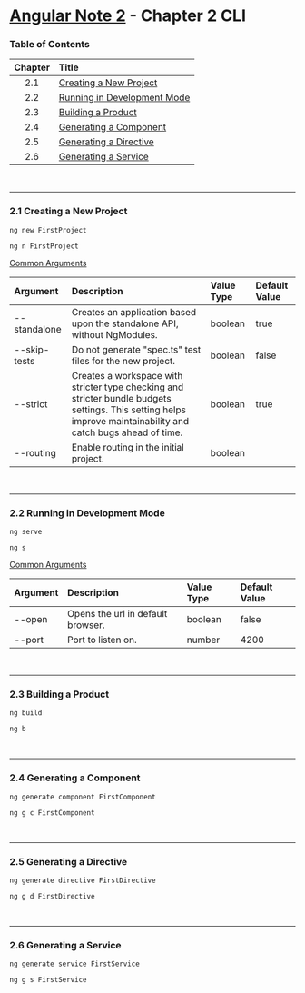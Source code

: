 # [Angular Note 2](../README.md) - Chapter 2 CLI

### Table of Contents

| Chapter | Title                                                          |
| :-----: | :------------------------------------------------------------- |
|   2.1   | [Creating a New Project](#21-creating-a-new-project)           |
|   2.2   | [Running in Development Mode](#22-running-in-development-mode) |
|   2.3   | [Building a Product](#23-building-a-product)                   |
|   2.4   | [Generating a Component](#24-generating-a-component)           |
|   2.5   | [Generating a Directive](#25-generating-a-directive)           |
|   2.6   | [Generating a Service](#26-generating-a-service)               |

<br>
<hr>

### 2.1 Creating a New Project

```shell
ng new FirstProject
```

```shell
ng n FirstProject
```

[Common Arguments](https://angular.io/cli/new)

| Argument     | Description                                                                                                                                                    | Value Type | Default Value |
| :----------- | :------------------------------------------------------------------------------------------------------------------------------------------------------------- | :--------- | :------------ |
| --standalone | Creates an application based upon the standalone API, without NgModules.                                                                                       | boolean    | true          |
| --skip-tests | Do not generate "spec.ts" test files for the new project.                                                                                                      | boolean    | false         |
| --strict     | Creates a workspace with stricter type checking and stricter bundle budgets settings. This setting helps improve maintainability and catch bugs ahead of time. | boolean    | true          |
| --routing    | Enable routing in the initial project.                                                                                                                         | boolean    |               |

<br>
<hr>

### 2.2 Running in Development Mode

```shell
ng serve
```

```shell
ng s
```

[Common Arguments](https://angular.io/cli/serve)

| Argument | Description                       | Value Type | Default Value |
| :------- | :-------------------------------- | :--------- | :------------ |
| --open   | Opens the url in default browser. | boolean    | false         |
| --port   | Port to listen on.                | number     | 4200          |

<br>
<hr>

### 2.3 Building a Product

```shell
ng build
```

```shell
ng b
```

<br>
<hr>

### 2.4 Generating a Component

```shell
ng generate component FirstComponent
```

```shell
ng g c FirstComponent
```

<br>
<hr>

### 2.5 Generating a Directive

```shell
ng generate directive FirstDirective
```

```shell
ng g d FirstDirective
```

<br>
<hr>

### 2.6 Generating a Service

```shell
ng generate service FirstService
```

```shell
ng g s FirstService
```
